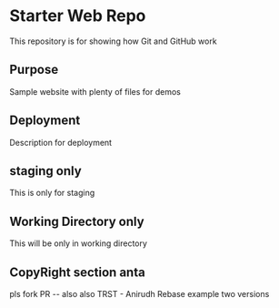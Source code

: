 # Starter Web Repo

This repository is for showing how Git and GitHub work

## Purpose

Sample website with plenty of files for demos

## Deployment

Description for deployment

## staging only
This is only for staging

## Working Directory only
This will be only in working directory

## CopyRight section anta
pls fork PR -- also also
TRST - Anirudh
Rebase example
two versions